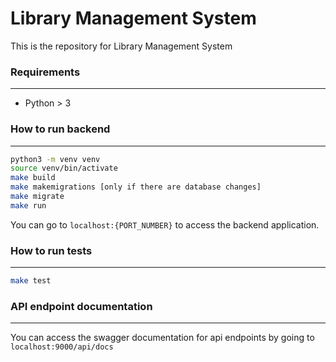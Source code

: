 # Library Management System

This is the repository for Library Management System 

### Requirements
--------------------------

* Python > 3


### How to run backend
--------------------------


```bash
python3 -m venv venv
source venv/bin/activate
make build
make makemigrations [only if there are database changes]
make migrate
make run
```

You can go to `localhost:{PORT_NUMBER}` to access the backend application.


### How to run tests
--------------------------

```bash
make test
```


### API endpoint documentation
--------------------------

You can access the swagger documentation for api endpoints by going to ```localhost:9000/api/docs```